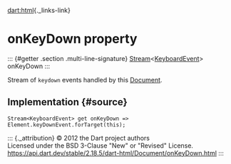 [dart:html](../../dart-html/dart-html-library){._links-link}

onKeyDown property
==================

::: {#getter .section .multi-line-signature}
[Stream](../../dart-async/stream-class)\<[KeyboardEvent](../keyboardevent-class)\>
onKeyDown
:::

Stream of `keydown` events handled by this
[Document](../document-class).

Implementation {#source}
--------------

``` {.language-dart data-language="dart"}
Stream<KeyboardEvent> get onKeyDown => Element.keyDownEvent.forTarget(this);
```

::: {._attribution}
© 2012 the Dart project authors\
Licensed under the BSD 3-Clause \"New\" or \"Revised\" License.\
<https://api.dart.dev/stable/2.18.5/dart-html/Document/onKeyDown.html>
:::
